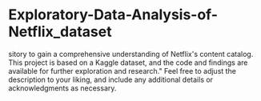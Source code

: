 # Exploratory-Data-Analysis-of-Netflix_dataset
sitory to gain a comprehensive understanding of Netflix's content catalog. This project is based on a Kaggle dataset, and the code and findings are available for further exploration and research."  Feel free to adjust the description to your liking, and include any additional details or acknowledgments as necessary.
